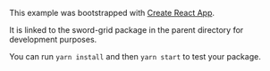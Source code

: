 This example was bootstrapped with [Create React App](https://github.com/facebook/create-react-app).

It is linked to the sword-grid package in the parent directory for development purposes.

You can run `yarn install` and then `yarn start` to test your package.
